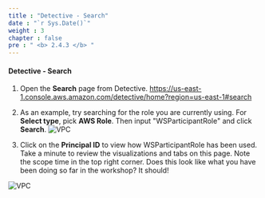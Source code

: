 ```yaml
---
title : "Detective - Search"
date : "`r Sys.Date()`"
weight : 3
chapter : false
pre : " <b> 2.4.3 </b> "
---
```


#### Detective - Search


1. Open the **Search** page from Detective. https://us-east-1.console.aws.amazon.com/detective/home?region=us-east-1#search 



2. As an example, try searching for the role you are currently using. For **Select type**, pick **AWS Role**. Then input "WSParticipantRole" and click **Search**.
![VPC](/images/2/2.4/2.4.3/s2.png)


3. Click on the **Principal ID** to view how WSParticipantRole has been used. Take a minute to review the visualizations and tabs on this page. Note the scope time in the top right corner. Does this look like what you have been doing so far in the workshop? It should!

![VPC](/images/2/2.4/2.4.3/s2b.png)